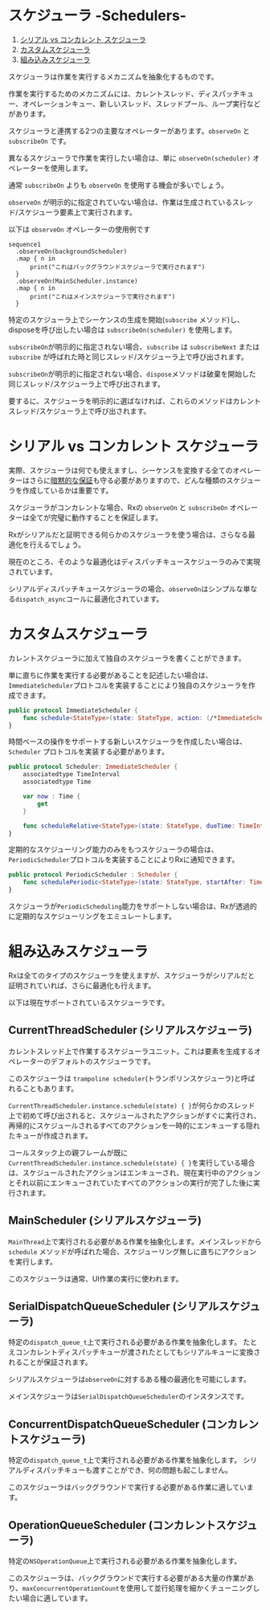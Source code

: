 スケジューラ -Schedulers-
==========

1. [シリアル vs コンカレント スケジューラ](#シリアル-vs-コンカレント-スケジューラ)
1. [カスタムスケジューラ](#カスタムスケジューラ)
1. [組み込みスケジューラ](#組み込みスケジューラ)

スケジューラは作業を実行するメカニズムを抽象化するものです。

作業を実行するためのメカニズムには、カレントスレッド、ディスパッチキュー、オペレーションキュー、新しいスレッド、スレッドプール、ループ実行などがあります。

スケジューラと連携する2つの主要なオペレーターがあります。`observeOn` と `subscribeOn` です。

異なるスケジューラで作業を実行したい場合は、単に `observeOn(scheduler)` オペレーターを使用します。

通常 `subscribeOn` よりも `observeOn` を使用する機会が多いでしょう。

`observeOn` が明示的に指定されていない場合は、作業は生成されているスレッド/スケジューラ要素上で実行されます。

以下は `observeOn` オペレーターの使用例です

```
sequence1
  .observeOn(backgroundScheduler)
  .map { n in
      print("これはバックグラウンドスケジューラで実行されます")
  }
  .observeOn(MainScheduler.instance)
  .map { n in
      print("これはメインスケジューラで実行されます")
  }
```

特定のスケジューラ上でシーケンスの生成を開始(`subscribe` メソッド)し、disposeを呼び出したい場合は `subscribeOn(scheduler)` を使用します。

`subscribeOn`が明示的に指定されない場合、`subscribe` は `subscribeNext` または `subscribe` が呼ばれた時と同じスレッド/スケジューラ上で呼び出されます。

`subscribeOn`が明示的に指定されない場合、`dispose`メソッドは破棄を開始した同じスレッド/スケジューラ上で呼び出されます。

要するに、スケジューラを明示的に選ばなければ、これらのメソッドはカレントスレッド/スケジューラ上で呼び出されます。

# シリアル vs コンカレント スケジューラ

実際、スケジューラは何でも使えますし、シーケンスを変換する全てのオペレーターはさらに[暗黙的な保証](GettingStarted.md#暗黙的な-observable-の保証)も守る必要がありますので、どんな種類のスケジューラを作成しているかは重要です。

スケジューラがコンカレントな場合、Rxの `observeOn` と `subscribeOn` オペレーターは全てが完璧に動作することを保証します。

Rxがシリアルだと証明できる何らかのスケジューラを使う場合は、さらなる最適化を行えるでしょう。

現在のところ、そのような最適化はディスパッチキュースケジューラのみで実現されています。

シリアルディスパッチキュースケジューラの場合、`observeOn`はシンプルな単なる`dispatch_async`コールに最適化されています。

# カスタムスケジューラ

カレントスケジューラに加えて独自のスケジューラを書くことができます。

単に直ちに作業を実行する必要があることを記述したい場合は、`ImmediateScheduler`プロトコルを実装することにより独自のスケジューラを作成できます。

```swift
public protocol ImmediateScheduler {
    func schedule<StateType>(state: StateType, action: (/*ImmediateScheduler,*/ StateType) -> RxResult<Disposable>) -> RxResult<Disposable>
}
```

時間ベースの操作をサポートする新しいスケジューラを作成したい場合は、`Scheduler` プロトコルを実装する必要があります。

```swift
public protocol Scheduler: ImmediateScheduler {
    associatedtype TimeInterval
    associatedtype Time

    var now : Time {
        get
    }

    func scheduleRelative<StateType>(state: StateType, dueTime: TimeInterval, action: (StateType) -> RxResult<Disposable>) -> RxResult<Disposable>
}
```

定期的なスケジューリング能力のみをもつスケジューラの場合は、`PeriodicScheduler`プロトコルを実装することによりRxに通知できます。

```swift
public protocol PeriodicScheduler : Scheduler {
    func schedulePeriodic<StateType>(state: StateType, startAfter: TimeInterval, period: TimeInterval, action: (StateType) -> StateType) -> RxResult<Disposable>
}
```

スケジューラが`PeriodicScheduling`能力をサポートしない場合は、Rxが透過的に定期的なスケジューリングをエミュレートします。

# 組み込みスケジューラ

Rxは全てのタイプのスケジューラを使えますが、スケジューラがシリアルだと証明されていれば、さらに最適化も行えます。

以下は現在サポートされているスケジューラです。

## CurrentThreadScheduler (シリアルスケジューラ)

カレントスレッド上で作業するスケジューラユニット。これは要素を生成するオペレーターのデフォルトのスケジューラです。

このスケジューラは `trampoline scheduler`(トランポリンスケジューラ)と呼ばれることもあります。

`CurrentThreadScheduler.instance.schedule(state) { }`が何らかのスレッド上で初めて呼び出されると、スケジュールされたアクションがすぐに実行され、再帰的にスケジュールされるすべてのアクションを一時的にエンキューする隠れたキューが作成されます。

コールスタック上の親フレームが既に`CurrentThreadScheduler.instance.schedule(state) { }`を実行している場合は、スケジュールされたアクションはエンキューされ、現在実行中のアクションとそれ以前にエンキューされていたすべてのアクションの実行が完了した後に実行されます。

## MainScheduler (シリアルスケジューラ)

`MainThread`上で実行される必要がある作業を抽象化します。メインスレッドから`schedule` メソッドが呼ばれた場合、スケジューリング無しに直ちにアクションを実行します。

このスケジューラは通常、UI作業の実行に使われます。

## SerialDispatchQueueScheduler (シリアルスケジューラ)

特定の`dispatch_queue_t`上で実行される必要がある作業を抽象化します。
たとえコンカレントディスパッチキューが渡されたとしてもシリアルキューに変換されることが保証されます。

シリアルスケジューラは`observeOn`に対するある種の最適化を可能にします。

メインスケジューラは`SerialDispatchQueueScheduler`のインスタンスです。

## ConcurrentDispatchQueueScheduler (コンカレントスケジューラ)

特定の`dispatch_queue_t`上で実行される必要がある作業を抽象化します。
シリアルディスパッチキューも渡すことができ、何の問題も起こしません。

このスケジューラはバックグラウンドで実行する必要がある作業に適しています。

## OperationQueueScheduler (コンカレントスケジューラ)

特定の`NSOperationQueue`上で実行される必要がある作業を抽象化します。

このスケジューラは、バックグラウンドで実行する必要がある大量の作業があり、`maxConcurrentOperationCount`を使用して並行処理を細かくチューニングしたい場合に適しています。
